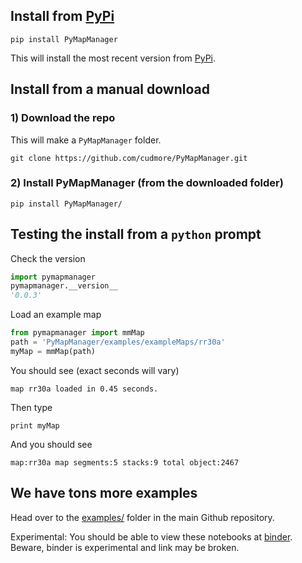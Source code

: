 
## Install from [PyPi][PyPi]

	pip install PyMapManager
	
This will install the most recent version from [PyPi](https://pypi.python.org/pypi/pymapmanager).

## Install from a manual download

### 1) Download the repo

This will make a `PyMapManager` folder.

	git clone https://github.com/cudmore/PyMapManager.git

### 2) Install PyMapManager (from the downloaded folder)

	pip install PyMapManager/
	
## Testing the install from a `python` prompt

Check the version

```python
import pymapmanager
pymapmanager.__version__
'0.0.3'
```

Load an example map

```python
from pymapmanager import mmMap
path = 'PyMapManager/examples/exampleMaps/rr30a'
myMap = mmMap(path)
```
You should see (exact seconds will vary)

```
map rr30a loaded in 0.45 seconds.
```

Then type

```
print myMap
```

And you should see

```
map:rr30a map segments:5 stacks:9 total object:2467
```
	
[Pypi]: https://pypi.python.org/pypi/pymapmanager

## We have tons more examples

Head over to the [examples/][examples/] folder in the main Github repository.

Experimental: You should be able to view these notebooks at [binder][binder]. Beware, binder is experimental and link may be broken.


[examples/]: https://github.com/cudmore/PyMapManager/tree/master/examples
[binder]: https://hub.mybinder.org/user/cudmore-pymapmanager-8r5uk9g6/tree/examples
